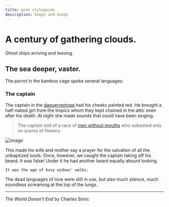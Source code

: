 ```yaml
---
title: grdn styleguide
description: beeps and boops
---
```


# A century of gathering clouds.

Ghost ships arriving and leaving.

## The sea deeper, vaster.

The parrot in the bamboo cage spoke several languages.

### The captain

The captain in the [daguerreotype](https://en.wikipedia.org/wiki/Daguerreotype)
had his cheeks painted red. He brought a half-naked girl from the tropics whom
they kept chained in the attic even after his death. At night she made sounds
that could have been singing.

> The captain told of a race of [men without mouths](#0) who subsisted only on scents
> of flowers.

![image](https://user-images.githubusercontent.com/4732330/151388027-e2052fe6-6d8b-4d50-b86e-ef0ceba44e28.png)

This made his wife and mother say a prayer for the salvation of all the
unbaptized souls. Once, however, we caught the captain taking off his beard. It
was false! Under it he had another beard equally absurd looking.

```
It was the age of busy widows' walks.
```

The dead languages of love were still in use, but also much silence, much
soundless screaming at the top of the lungs.

* * *

*The World Doesn't End* by Charles Simic

